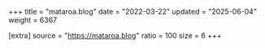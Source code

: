 +++
title = "mataroa.blog"
date = "2022-03-22"
updated = "2025-06-04"
weight = 6367

[extra]
source = "https://mataroa.blog"
ratio = 100
size = 6
+++
